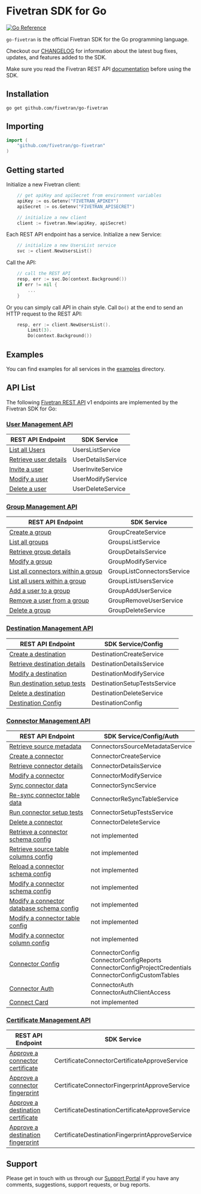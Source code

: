# Fivetran SDK for Go

[![Go Reference](https://pkg.go.dev/badge/github.com/fivetran/go-fivetran.svg)](https://pkg.go.dev/github.com/fivetran/go-fivetran)

`go-fivetran` is the official Fivetran SDK for the Go programming language.

Checkout our [CHANGELOG](CHANGELOG.md) for information about the latest bug fixes, updates, and features added to the SDK. 

Make sure you read the Fivetran REST API [documentation](https://fivetran.com/docs/rest-api) before using the SDK.

## Installation

```
go get github.com/fivetran/go-fivetran
```

## Importing

```go
import (
    "github.com/fivetran/go-fivetran"
)
```

## Getting started

Initialize a new Fivetran client: 

```go
	// get apiKey and apiSecret from environment variables
	apiKey := os.Getenv("FIVETRAN_APIKEY")
	apiSecret := os.Getenv("FIVETRAN_APISECRET")

	// initialize a new client
	client := fivetran.New(apiKey, apiSecret)
```

Each REST API endpoint has a service. Initialize a new Service: 

```go
	// initialize a new UsersList service
	svc := client.NewUsersList()
```

Call the API:

```go
	// call the REST API
	resp, err := svc.Do(context.Background())
	if err != nil {
		...
	}
```

Or you can simply call API in chain style. Call `Do()` at the end to send an HTTP request to the REST API:

```go
	resp, err := client.NewUsersList().
		Limit(3).
		Do(context.Background())

```

## Examples

You can find examples for all services in the [examples](examples/) directory.

## API List

The following [Fivetran REST API](https://fivetran.com/docs/rest-api) v1 endpoints are implemented by the Fivetran SDK for Go: 

### [User Management API](https://fivetran.com/docs/rest-api/users)

REST API Endpoint | SDK Service
--- | ---
[List all Users](https://fivetran.com/docs/rest-api/users#listallusers) | UsersListService
[Retrieve user details](https://fivetran.com/docs/rest-api/users#retrieveuserdetails) | UserDetailsService
[Invite a user](https://fivetran.com/docs/rest-api/users#inviteauser) | UserInviteService 
[Modify a user](https://fivetran.com/docs/rest-api/users#modifyauser) | UserModifyService
[Delete a user](https://fivetran.com/docs/rest-api/users#deleteauser) | UserDeleteService

### [Group Management API](https://fivetran.com/docs/rest-api/groups)

REST API Endpoint | SDK Service
--- | ---
[Create a group](https://fivetran.com/docs/rest-api/groups#createagroup) | GroupCreateService
[List all groups](https://fivetran.com/docs/rest-api/groups#listallgroups) | GroupsListService
[Retrieve group details](https://fivetran.com/docs/rest-api/groups#retrievegroupdetails) | GroupDetailsService
[Modify a group](https://fivetran.com/docs/rest-api/groups#modifyagroup) | GroupModifyService
[List all connectors within a group](https://fivetran.com/docs/rest-api/groups#listallconnectorswithinagroup) | GroupListConnectorsService
[List all users within a group](https://fivetran.com/docs/rest-api/groups#listalluserswithinagroup) | GroupListUsersService
[Add a user to a group](https://fivetran.com/docs/rest-api/groups#addausertoagroup) | GroupAddUserService
[Remove a user from a group](https://fivetran.com/docs/rest-api/groups#removeauserfromagroup) | GroupRemoveUserService
[Delete a group](https://fivetran.com/docs/rest-api/groups#deleteagroup) | GroupDeleteService

### [Destination Management API](https://fivetran.com/docs/rest-api/destinations)

REST API Endpoint | SDK Service/Config
--- | ---
[Create a destination](https://fivetran.com/docs/rest-api/destinations#createadestination) | DestinationCreateService
[Retrieve destination details](https://fivetran.com/docs/rest-api/destinations#retrievedestinationdetails) | DestinationDetailsService
[Modify a destination](https://fivetran.com/docs/rest-api/destinations#modifyadestination) | DestinationModifyService
[Run destination setup tests](https://fivetran.com/docs/rest-api/destinations#rundestinationsetuptests) | DestinationSetupTestsService
[Delete a destination](https://fivetran.com/docs/rest-api/destinations#deleteadestination) | DestinationDeleteService
[Destination Config](https://fivetran.com/docs/rest-api/destinations/config) | DestinationConfig 

### [Connector Management API](https://fivetran.com/docs/rest-api/connectors)

REST API Endpoint | SDK Service/Config/Auth
--- | ---
[Retrieve source metadata](https://fivetran.com/docs/rest-api/connectors#retrievesourcemetadata) | ConnectorsSourceMetadataService
[Create a connector](https://fivetran.com/docs/rest-api/connectors#createaconnector) | ConnectorCreateService
[Retrieve connector details](https://fivetran.com/docs/rest-api/connectors#retrieveconnectordetails) | ConnectorDetailsService
[Modify a connector](https://fivetran.com/docs/rest-api/connectors#modifyaconnector) | ConnectorModifyService
[Sync connector data](https://fivetran.com/docs/rest-api/connectors#syncconnectordata) | ConnectorSyncService
[Re-sync connector table data](https://fivetran.com/docs/rest-api/connectors#resyncconnectortabledata) | ConnectorReSyncTableService
[Run connector setup tests](https://fivetran.com/docs/rest-api/connectors#runconnectorsetuptests) | ConnectorSetupTestsService
[Delete a connector](https://fivetran.com/docs/rest-api/connectors#deleteaconnector) | ConnectorDeleteService
[Retrieve a connector schema config](https://fivetran.com/docs/rest-api/connectors#retrieveaconnectorschemaconfig) | not implemented
[Retrieve source table columns config](https://fivetran.com/docs/rest-api/connectors#retrievesourcetablecolumnsconfig) | not implemented
[Reload a connector schema config](https://fivetran.com/docs/rest-api/connectors#reloadaconnectorschemaconfig) | not implemented
[Modify a connector schema config](https://fivetran.com/docs/rest-api/connectors#modifyaconnectorschemaconfig) | not implemented
[Modify a connector database schema config](https://fivetran.com/docs/rest-api/connectors#modifyaconnectordatabaseschemaconfig) | not implemented
[Modify a connector table config](https://fivetran.com/docs/rest-api/connectors#modifyaconnectortableconfig) | not implemented
[Modify a connector column config](https://fivetran.com/docs/rest-api/connectors#modifyaconnectorcolumnconfig) | not implemented
[Connector Config](https://fivetran.com/docs/rest-api/connectors/config) | ConnectorConfig<br> ConnectorConfigReports<br> ConnectorConfigProjectCredentials<br> ConnectorConfigCustomTables
[Connector Auth](https://fivetran.com/docs/rest-api/connectors) | ConnectorAuth<br> ConnectorAuthClientAccess
[Connect Card](https://fivetran.com/docs/rest-api/connectors/connect-card) | not implemented

### [Certificate Management API](https://fivetran.com/docs/rest-api/certificates)
REST API Endpoint | SDK Service
--- | ---
[Approve a connector certificate](https://fivetran.com/docs/rest-api/certificates#approveaconnectorcertificate) | CertificateConnectorCertificateApproveService
[Approve a connector fingerprint](https://fivetran.com/docs/rest-api/certificates#approveaconnectorfingerprint) | CertificateConnectorFingerprintApproveService
[Approve a destination certificate](https://fivetran.com/docs/rest-api/certificates#approveadestinationcertificate) | CertificateDestinationCertificateApproveService
[Approve a destination fingerprint](https://fivetran.com/docs/rest-api/certificates#approveadestinationfingerprint) | CertificateDestinationFingerprintApproveService

## Support

Please get in touch with us through our [Support Portal](https://support.fivetran.com/) if you 
have any comments, suggestions, support requests, or bug reports.  
